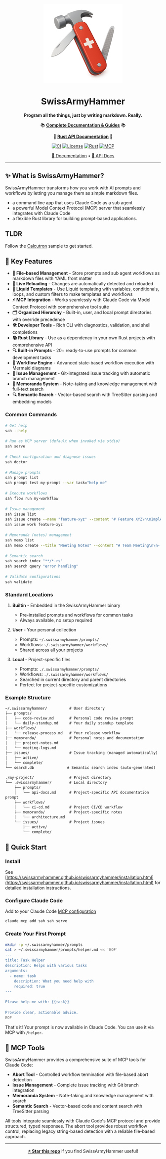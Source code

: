 <div align="center">

<img src="icon.png" alt="SwissArmyHammer" width="256" height="256">

# SwissArmyHammer

**Program all the things, just by writing markdown. Really.**

📚 **[Complete Documentation & Guides](https://wballard.github.io/swissarmyhammer)** 📚

🦀 **[Rust API Documentation](https://docs.rs/swissarmyhammer)** 🦀

[![CI](https://github.com/swissarmyhammer/swissarmyhammer/workflows/CI/badge.svg)](https://github.com/swissarmyhammer/swissarmyhammer/actions)
[![License](https://img.shields.io/badge/License-blue.svg)](LICENSE)
[![Rust](https://img.shields.io/badge/rust-1.70+-orange.svg)](https://www.rust-lang.org/)
[![MCP](https://img.shields.io/badge/MCP-compatible-green.svg)](https://github.com/anthropics/model-context-protocol)

[📖 Documentation](https://swissarmyhammer.github.io/swissarmyhammer) • [🦀 API Docs](https://docs.rs/swissarmyhammer)

</div>

---

## ✨ What is SwissArmyHammer?

SwissArmyHammer transforms how you work with AI prompts and workflows by letting you manage them as simple markdown files.

- a command line app that uses Claude Code as a sub agent
- a powerful Model Context Protocol (MCP) server that seamlessly integrates with Claude Code
- a flexible Rust library for building prompt-based applications.

## TLDR

Follow the [Calcutron](https://github.com/swissarmyhammer/calcutron) sample to get started.

## 🎯 Key Features

- **📁 File-based Management** - Store prompts and sub agent workflows as markdown files with YAML front matter
- **🔄 Live Reloading** - Changes are automatically detected and reloaded
- **🎨 Liquid Templates** - Use Liquid templating with variables, conditionals, loops, and custom filters to make templates and workflows
- **⚡ MCP Integration** - Works seamlessly with Claude Code via Model Context Protocol with comprehensive tool suite
- **🗂️ Organized Hierarchy** - Built-in, user, and local prompt directories with override precedence
- **🛠️ Developer Tools** - Rich CLI with diagnostics, validation, and shell completions
- **📚 Rust Library** - Use as a dependency in your own Rust projects with comprehensive API
- **🔍 Built-in Prompts** - 20+ ready-to-use prompts for common development tasks
- **🔧 Workflow Engine** - Advanced state-based workflow execution with Mermaid diagrams
- **📝 Issue Management** - Git-integrated issue tracking with automatic branch management
- **💾 Memoranda System** - Note-taking and knowledge management with full-text search
- **🔍 Semantic Search** - Vector-based search with TreeSitter parsing and embedding models

### Common Commands

```bash
# Get help
sah --help

# Run as MCP server (default when invoked via stdio)
sah serve

# Check configuration and diagnose issues
sah doctor

# Manage prompts
sah prompt list
sah prompt test my-prompt --var task="help me"

# Execute workflows
sah flow run my-workflow

# Issue management
sah issue list
sah issue create --name "feature-xyz" --content "# Feature XYZ\n\nImplement new feature"
sah issue work feature-xyz

# Memoranda (notes) management
sah memo list
sah memo create --title "Meeting Notes" --content "# Team Meeting\n\n- Discussed roadmap"

# Semantic search
sah search index "**/*.rs"
sah search query "error handling"

# Validate configurations
sah validate
```

### Standard Locations

1. **Builtin** - Embedded in the SwissArmyHammer binary
   - Pre-installed prompts and workflows for common tasks
   - Always available, no setup required

2. **User** - Your personal collection
   - Prompts: `~/.swissarmyhammer/prompts/`
   - Workflows: `~/.swissarmyhammer/workflows/`
   - Shared across all your projects

3. **Local** - Project-specific files
   - Prompts: `./.swissarmyhammer/prompts/`
   - Workflows: `./.swissarmyhammer/workflows/`
   - Searched in current directory and parent directories
   - Perfect for project-specific customizations

### Example Structure

```
~/.swissarmyhammer/          # User directory
├── prompts/
│   ├── code-review.md       # Personal code review prompt
│   └── daily-standup.md     # Your daily standup template
├── workflows/
│   └── release-process.md   # Your release workflow
├── memoranda/               # Personal notes and documentation
│   ├── project-notes.md
│   └── meeting-logs.md
├── issues/                  # Issue tracking (managed automatically)
│   ├── active/
│   └── complete/
└── search.db               # Semantic search index (auto-generated)

./my-project/                # Project directory
└── .swissarmyhammer/        # Local directory
    ├── prompts/
    │   └── api-docs.md      # Project-specific API documentation prompt
    ├── workflows/
    │   └── ci-cd.md         # Project CI/CD workflow
    ├── memoranda/           # Project-specific notes
    │   └── architecture.md
    └── issues/              # Project issues
        ├── active/
        └── complete/
```

## 🚀 Quick Start

### Install

See [https://swissarmyhammer.github.io/swissarmyhammer/installation.html](https://swissarmyhammer.github.io/swissarmyhammer/installation.html) for detailed installation instructions.

### Configure Claude Code

Add to your Claude Code [MCP configuration](https://docs.anthropic.com/en/docs/claude-code/mcp)

```bash
claude mcp add sah sah serve
```

### Create Your First Prompt

```bash
mkdir -p ~/.swissarmyhammer/prompts
cat > ~/.swissarmyhammer/prompts/helper.md << 'EOF'
---
title: Task Helper
description: Helps with various tasks
arguments:
  - name: task
    description: What you need help with
    required: true
---

Please help me with: {{task}}

Provide clear, actionable advice.
EOF
```

That's it! Your prompt is now available in Claude Code. You can use it via MCP with `/helper`.

## 🔧 MCP Tools

SwissArmyHammer provides a comprehensive suite of MCP tools for Claude Code:

- **Abort Tool** - Controlled workflow termination with file-based abort detection
- **Issue Management** - Complete issue tracking with Git branch integration  
- **Memoranda System** - Note-taking and knowledge management with search
- **Semantic Search** - Vector-based code and content search with TreeSitter parsing

All tools integrate seamlessly with Claude Code's MCP protocol and provide structured, typed responses. The abort tool provides robust workflow control, replacing legacy string-based detection with a reliable file-based approach.


---

<div align="center">

**[⭐ Star this repo](https://github.com/swissarmyhammer/swissarmyhammer/stargazers)** if you find SwissArmyHammer useful!

</div>

